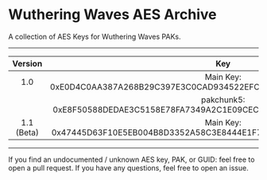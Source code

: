 # Wuthering Waves AES Archive

A collection of AES Keys for Wuthering Waves PAKs.
___

| Version |                                Key                                 |
|:-------:|:------------------------------------------------------------------:|
|  1.0  | Main Key: 0xE0D4C0AA387A268B29C397E3C0CAD934522EFC96BE5526D6288EA26351CDACC9 |
|        | pakchunk5: 0xE8F50588DEDAE3C5158E78FA7349A2C1E09CEC20B4A0FA4B2CF82C0ADDEFE2EA |
|  1.1 (Beta)  | Main Key: 0x47445D63F10E5EB004B8D3352A58C3E8444E1F7D1907A442D204161C71C567DC |
___

If you find an undocumented / unknown AES key, PAK, or GUID: feel free to open a pull request. If you have any
questions, feel free to open an issue.
